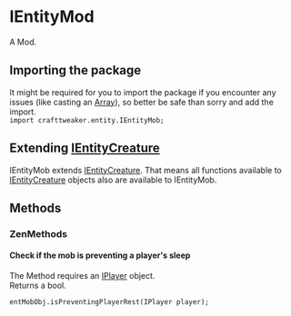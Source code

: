 # IEntityMod

A Mod.

## Importing the package
It might be required for you to import the package if you encounter any issues (like casting an [Array](/AdvancedFunctions/Arrays_and_Loops/)), so better be safe than sorry and add the import.  
`import crafttweaker.entity.IEntityMob;`

## Extending [IEntityCreature](/Vanilla/Entities/IEntityCreature/)
IEntityMob extends [IEntityCreature](/Vanilla/Entities/IEntityCreature/). That means all functions available to [IEntityCreature](/Vanilla/Entities/IEntityCreature/) objects also are available to IEntityMob.

## Methods
### ZenMethods
#### Check if the mob is preventing a player's sleep
The Method requires an [IPlayer](/Vanilla/Players/IPlayer/) object.  
Returns a bool.
```zenscript
entMobObj.isPreventingPlayerRest(IPlayer player);
```